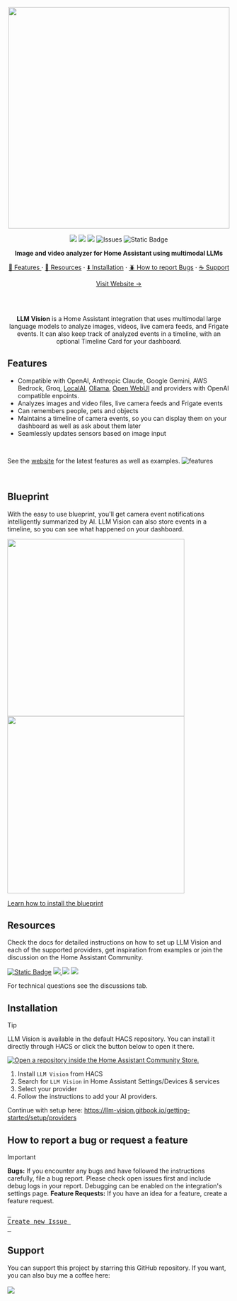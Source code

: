 <p align="center">
<img src="https://github.com/user-attachments/assets/bebd92b8-765e-4d63-bb3d-47e1bb8b51ad" width=500px>
</p>
<p align=center>
<img src=https://img.shields.io/badge/HACS-Default-orange.svg>
<img src="https://img.shields.io/maintenance/yes/2025.svg">
<img src=https://img.shields.io/badge/version-1.4.1-blue>
<img alt="Issues" src="https://img.shields.io/github/issues/valentinfrlch/ha-llmvision?color=0088ff">
<img alt="Static Badge" src="https://img.shields.io/badge/support-buymeacoffee?logo=buymeacoffee&logoColor=black&color=%23FFDD00&link=https%3A%2F%2Fbuymeacoffee.com%2Fvalentinfrlch">
    <p align=center style="font-weight:bold">
      Image and video analyzer for Home Assistant using multimodal LLMs
    </p>
</p>

  <p align="center">
    <a href="#features">🌟 Features </a>
    ·
    <a href="#resources">📖 Resources</a>
    ·
    <a href="#installation">⬇️ Installation</a>
    ·
    <a href="#how-to-report-a-bug-or-request-a-feature">🪲 How to report Bugs</a>
    ·
    <a href="#support">☕ Support</a>    
  </p>
<p align="center">
  <a href="https://llmvision.org"> Visit Website →</a>
    </p>
<br>
<br>
<p align="center">
    <strong>LLM Vision</strong> is a Home Assistant integration that uses multimodal large language models to analyze images, videos, live camera feeds, and Frigate events. It can also keep track of analyzed events in a timeline, with an optional Timeline Card for your dashboard.
</p>

## Features
- Compatible with OpenAI, Anthropic Claude, Google Gemini, AWS Bedrock, Groq, [LocalAI](https://github.com/mudler/LocalAI), [Ollama](https://ollama.com/), [Open WebUI](https://github.com/open-webui/open-webui) and providers with OpenAI compatible enpoints.
- Analyzes images and video files, live camera feeds and Frigate events
- Can remembers people, pets and objects
- Maintains a timeline of camera events, so you can display them on your dashboard as well as ask about them later
- Seamlessly updates sensors based on image input

<br>

See the [website](https://llmvision.org) for the latest features as well as examples.
![features](https://github.com/user-attachments/assets/5edd11d6-79b9-4736-9387-8d22405c53b8)

<br>

## Blueprint
With the easy to use blueprint, you'll get camera event notifications intelligently summarized by AI. LLM Vision can also store events in a timeline, so you can see what happened on your dashboard.
<br>
<p float="left">
    <img src="https://github.com/user-attachments/assets/621dacc0-7f9b-4c7a-b490-94286dd19e86" width="400" />
    <img src="https://github.com/user-attachments/assets/8174c3cd-6314-4bfd-9fbe-d66316f93923" width="400" />
</p>

[Learn how to install the blueprint](https://llm-vision.gitbook.io/getting-started/setup/blueprint)

## Resources
Check the docs for detailed instructions on how to set up LLM Vision and each of the supported providers, get inspiration from examples or join the discussion on the Home Assistant Community.

<a href="https://llmvision.org"><img alt="Static Badge" src="https://img.shields.io/badge/website-teal?style=for-the-badge&&logoColor=white&link=https%3A%2F%2Fvalentinfrlch.github.io%2Fllmvision%2F"></a>
<a href="https://llm-vision.gitbook.io/getting-started"><img src="https://img.shields.io/badge/Documentation-blue?style=for-the-badge&logo=gitbook&logoColor=white&color=18bcf2"/> </a><a href="https://llmvision.org/gallery/"><img src="https://img.shields.io/badge/Examples-blue?style=for-the-badge&logo=gitbook&logoColor=black&color=39ffc2"/></a> </a><a href="https://community.home-assistant.io/t/llm-vision-let-home-assistant-see/729241"><img src="https://img.shields.io/badge/Community-blue?style=for-the-badge&logo=homeassistant&logoColor=white&color=03a9f4"/></a>

For technical questions see the discussions tab.


## Installation
>[!TIP]
>LLM Vision is available in the default HACS repository. You can install it directly through HACS or click the button below to open it there.

[![Open a repository inside the Home Assistant Community Store.](https://my.home-assistant.io/badges/hacs_repository.svg)](https://my.home-assistant.io/redirect/hacs_repository/?owner=valentinfrlch&repository=ha-llmvision&category=Integration)
1. Install `LLM Vision` from HACS
2. Search for `LLM Vision` in Home Assistant Settings/Devices & services
3. Select your provider
4. Follow the instructions to add your AI providers.

Continue with setup here: https://llm-vision.gitbook.io/getting-started/setup/providers

## How to report a bug or request a feature
> [!IMPORTANT]
> **Bugs:** If you encounter any bugs and have followed the instructions carefully, file a bug report. Please check open issues first and include debug logs in your report. Debugging can be enabled on the integration's settings page.
> **Feature Requests:** If you have an idea for a feature, create a feature request.
><div align = left>
>
>[<kbd> <br> Create new Issue <br> </kbd>][KBD]
>
></div>
>
>[KBD]: https://github.com/valentinfrlch/ha-llmvision/issues/new/choose


## Support
You can support this project by starring this GitHub repository. If you want, you can also buy me a coffee here:  
<br>
<a href="https://www.buymeacoffee.com/valentinfrlch"><img src="https://img.buymeacoffee.com/button-api/?text=Buy me a coffee&emoji=☕&slug=valentinfrlch&button_colour=FFDD00&font_colour=000000&font_family=Inter&outline_colour=000000&coffee_colour=ffffff" /></a>
